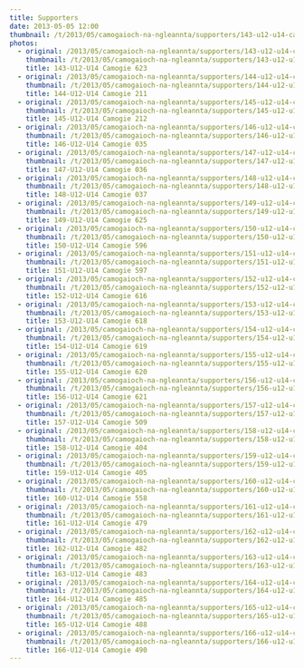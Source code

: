 ```yaml
---
title: Supporters
date: 2013-05-05 12:00
thumbnail: /t/2013/05/camogaioch-na-ngleannta/supporters/143-u12-u14-camogie-623.jpg
photos:
  - original: /2013/05/camogaioch-na-ngleannta/supporters/143-u12-u14-camogie-623.jpg
    thumbnail: /t/2013/05/camogaioch-na-ngleannta/supporters/143-u12-u14-camogie-623.jpg
    title: 143-U12-U14 Camogie 623
  - original: /2013/05/camogaioch-na-ngleannta/supporters/144-u12-u14-camogie-211.jpg
    thumbnail: /t/2013/05/camogaioch-na-ngleannta/supporters/144-u12-u14-camogie-211.jpg
    title: 144-U12-U14 Camogie 211
  - original: /2013/05/camogaioch-na-ngleannta/supporters/145-u12-u14-camogie-212.jpg
    thumbnail: /t/2013/05/camogaioch-na-ngleannta/supporters/145-u12-u14-camogie-212.jpg
    title: 145-U12-U14 Camogie 212
  - original: /2013/05/camogaioch-na-ngleannta/supporters/146-u12-u14-camogie-035.jpg
    thumbnail: /t/2013/05/camogaioch-na-ngleannta/supporters/146-u12-u14-camogie-035.jpg
    title: 146-U12-U14 Camogie 035
  - original: /2013/05/camogaioch-na-ngleannta/supporters/147-u12-u14-camogie-036.jpg
    thumbnail: /t/2013/05/camogaioch-na-ngleannta/supporters/147-u12-u14-camogie-036.jpg
    title: 147-U12-U14 Camogie 036
  - original: /2013/05/camogaioch-na-ngleannta/supporters/148-u12-u14-camogie-037.jpg
    thumbnail: /t/2013/05/camogaioch-na-ngleannta/supporters/148-u12-u14-camogie-037.jpg
    title: 148-U12-U14 Camogie 037
  - original: /2013/05/camogaioch-na-ngleannta/supporters/149-u12-u14-camogie-625.jpg
    thumbnail: /t/2013/05/camogaioch-na-ngleannta/supporters/149-u12-u14-camogie-625.jpg
    title: 149-U12-U14 Camogie 625
  - original: /2013/05/camogaioch-na-ngleannta/supporters/150-u12-u14-camogie-596.jpg
    thumbnail: /t/2013/05/camogaioch-na-ngleannta/supporters/150-u12-u14-camogie-596.jpg
    title: 150-U12-U14 Camogie 596
  - original: /2013/05/camogaioch-na-ngleannta/supporters/151-u12-u14-camogie-597.jpg
    thumbnail: /t/2013/05/camogaioch-na-ngleannta/supporters/151-u12-u14-camogie-597.jpg
    title: 151-U12-U14 Camogie 597
  - original: /2013/05/camogaioch-na-ngleannta/supporters/152-u12-u14-camogie-616.jpg
    thumbnail: /t/2013/05/camogaioch-na-ngleannta/supporters/152-u12-u14-camogie-616.jpg
    title: 152-U12-U14 Camogie 616
  - original: /2013/05/camogaioch-na-ngleannta/supporters/153-u12-u14-camogie-618.jpg
    thumbnail: /t/2013/05/camogaioch-na-ngleannta/supporters/153-u12-u14-camogie-618.jpg
    title: 153-U12-U14 Camogie 618
  - original: /2013/05/camogaioch-na-ngleannta/supporters/154-u12-u14-camogie-619.jpg
    thumbnail: /t/2013/05/camogaioch-na-ngleannta/supporters/154-u12-u14-camogie-619.jpg
    title: 154-U12-U14 Camogie 619
  - original: /2013/05/camogaioch-na-ngleannta/supporters/155-u12-u14-camogie-620.jpg
    thumbnail: /t/2013/05/camogaioch-na-ngleannta/supporters/155-u12-u14-camogie-620.jpg
    title: 155-U12-U14 Camogie 620
  - original: /2013/05/camogaioch-na-ngleannta/supporters/156-u12-u14-camogie-621.jpg
    thumbnail: /t/2013/05/camogaioch-na-ngleannta/supporters/156-u12-u14-camogie-621.jpg
    title: 156-U12-U14 Camogie 621
  - original: /2013/05/camogaioch-na-ngleannta/supporters/157-u12-u14-camogie-509.jpg
    thumbnail: /t/2013/05/camogaioch-na-ngleannta/supporters/157-u12-u14-camogie-509.jpg
    title: 157-U12-U14 Camogie 509
  - original: /2013/05/camogaioch-na-ngleannta/supporters/158-u12-u14-camogie-404.jpg
    thumbnail: /t/2013/05/camogaioch-na-ngleannta/supporters/158-u12-u14-camogie-404.jpg
    title: 158-U12-U14 Camogie 404
  - original: /2013/05/camogaioch-na-ngleannta/supporters/159-u12-u14-camogie-405.jpg
    thumbnail: /t/2013/05/camogaioch-na-ngleannta/supporters/159-u12-u14-camogie-405.jpg
    title: 159-U12-U14 Camogie 405
  - original: /2013/05/camogaioch-na-ngleannta/supporters/160-u12-u14-camogie-558.jpg
    thumbnail: /t/2013/05/camogaioch-na-ngleannta/supporters/160-u12-u14-camogie-558.jpg
    title: 160-U12-U14 Camogie 558
  - original: /2013/05/camogaioch-na-ngleannta/supporters/161-u12-u14-camogie-479.jpg
    thumbnail: /t/2013/05/camogaioch-na-ngleannta/supporters/161-u12-u14-camogie-479.jpg
    title: 161-U12-U14 Camogie 479
  - original: /2013/05/camogaioch-na-ngleannta/supporters/162-u12-u14-camogie-482.jpg
    thumbnail: /t/2013/05/camogaioch-na-ngleannta/supporters/162-u12-u14-camogie-482.jpg
    title: 162-U12-U14 Camogie 482
  - original: /2013/05/camogaioch-na-ngleannta/supporters/163-u12-u14-camogie-483.jpg
    thumbnail: /t/2013/05/camogaioch-na-ngleannta/supporters/163-u12-u14-camogie-483.jpg
    title: 163-U12-U14 Camogie 483
  - original: /2013/05/camogaioch-na-ngleannta/supporters/164-u12-u14-camogie-485.jpg
    thumbnail: /t/2013/05/camogaioch-na-ngleannta/supporters/164-u12-u14-camogie-485.jpg
    title: 164-U12-U14 Camogie 485
  - original: /2013/05/camogaioch-na-ngleannta/supporters/165-u12-u14-camogie-488.jpg
    thumbnail: /t/2013/05/camogaioch-na-ngleannta/supporters/165-u12-u14-camogie-488.jpg
    title: 165-U12-U14 Camogie 488
  - original: /2013/05/camogaioch-na-ngleannta/supporters/166-u12-u14-camogie-490.jpg
    thumbnail: /t/2013/05/camogaioch-na-ngleannta/supporters/166-u12-u14-camogie-490.jpg
    title: 166-U12-U14 Camogie 490
---
```

